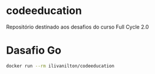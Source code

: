 # codeeducation
Repositório destinado aos desafios do curso Full Cycle 2.0

# Dasafio Go
```bash
docker run --rm ilivanilton/codeeducation
```
